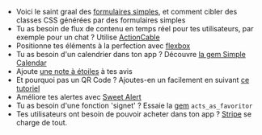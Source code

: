 - Voici le saint graal des [formulaires simples](https://kitt.lewagon.com/knowledge/cheatsheets/simple_form), et comment cibler des classes CSS générées par des formulaires simples
- Tu as besoin de flux de contenu en temps réel pour tes utilisateurs, par exemple pour un chat ? Utilise [ActionCable](https://kitt.lewagon.com/camps/<user.batch_slug>/lectures/06-Projects%2F01-Pundit)
- Positionne tes éléments à la perfection avec [flexbox](https://kitt.lewagon.com/knowledge/cheatsheets/flexbox)
- Tu as besoin d'un calendrier dans ton app ? Découvre [la gem Simple Calendar](https://kitt.lewagon.com/knowledge/tutorials/simple_calendar)
- Ajoute [une note à étoiles](https://kitt.lewagon.com/knowledge/tutorials/star_rating) à tes avis
- Et pourquoi pas un QR Code ? Ajoutes-en un facilement en suivant [ce tutoriel](https://kitt.lewagon.com/knowledge/tutorials/qr_code)
- Améliore tes alertes avec [Sweet Alert](https://kitt.lewagon.com/knowledge/tutorials/sweetalert)
- Tu as besoin d'une fonction 'signet' ? Essaie la [gem](https://github.com/jonhue/acts_as_favoritor) `acts_as_favoritor`
- Tes utilisateurs ont besoin de pouvoir acheter dans ton app ? [Stripe](https://kitt.lewagon.com/knowledge/tutorials/stripe) se charge de tout.
